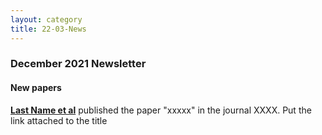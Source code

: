 ```yaml
---
layout: category
title: 22-03-News
---
```


<div class="section">
<h3 class="section-title underline">December 2021 Newsletter</h3>
</div>

<div class="intro">
<h4 class="section-title underline">New papers</h4>
<p><a href="https://mailchi.mp/7fdaf9114c3a/sedadna-society-october-2021-newsletter" target="_blank"><b>Last Name et al</b></a> published the paper "xxxxx" in the journal XXXX. Put the link attached to the title</p>

</div>